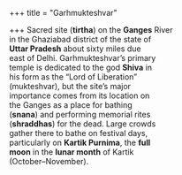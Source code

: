 +++
title = "Garhmukteshvar"

+++
Sacred site (**tirtha**) on the **Ganges** River  
in the Ghaziabad district of the state of  
**Uttar Pradesh** about sixty miles due  
east of Delhi. Garhmukteshvar’s primary  
temple is dedicated to the god **Shiva** in  
his form as the “Lord of Liberation”  
(mukteshvar), but the site’s major  
importance comes from its location on  
the Ganges as a place for bathing  
(**snana**) and performing memorial rites  
(**shraddhas**) for the dead. Large crowds  
gather there to bathe on festival days,  
particularly on **Kartik Purnima**, the **full**  
**moon** in the **lunar month** of Kartik  
(October–November).